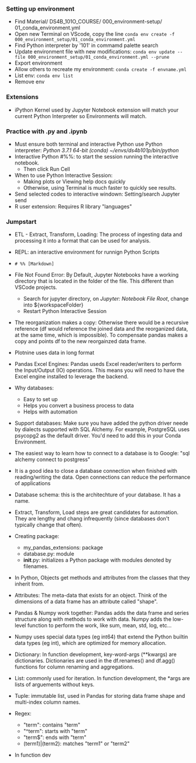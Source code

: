 ### Setting up environment
- Find Material/ DS4B_101O_COURSE/ 000_environment-setup/ 01_conda_environment.yml
- Open new Terminal on VScode, copy the line `conda env create -f 000_environment_setup/01_conda_environment.yml`
- Find Python interpreter by '101' in commamd palette search
- Update environment file with new modifications: `conda env update --file 000_environment_setup/01_conda_environment.yml --prune`
- Export environment
- Allow others to recreate my environment: `conda create -f envname.yml`
- List env: `conda env list`
- Remove env
### Extensions
- iPython Kernel used by Jupyter Notebook extension will match your current Python Interpreter so Environments will match. 
### Practice with .py and .ipynb
- Must ensure both terminal and interactive Python use Python interpreter: *Python 3.7.1 64-bit (conda)  ~/envs/ds4b101p/bin/python*
- Interactive Python #%%: to start the session running the interactive notebook.
    - Then click Run Cell 
- When to use Python Interactive Session:
    - Making plots or Viewing help docs quickly
    - Otherwise, using Terminal is much faster to quickly see results.
- Send selected codes to interactive windown: Setting/search Jupyter send
- R user extension: Requires R library "languages"
### Jumpstart
- ETL - Extract, Transform, Loading: The process of ingesting data and processing it into a format that can be used for analysis.
- REPL: an interactive environment for runnign Python Scripts
- `# %% [Markdown]`
- File Not Found Error: By Default, Jupyter Notebooks have a working directory that is located in the folder of the file. This different than VSCode projects.
  - Search for jupyter directory, on *Jupyter: Notebook File Root*, change into ${workspaceFolder}
  - Restart Python Interactive Session
- The reorganization makes a copy: Otherwise there would be a recursive reference (df would reference the joined data and the reorganized data, at the same time, which is impossible). To compensate pandas makes a copy and points df to the new reorgainzed data frame.
- Plotnine uses data in long format
- Pandas Excel Engines: Pandas useds Excel reader/writers to perform the Input/Output (IO) operations. This means you will need to have the Excel engine installed to leverage the backend. 
- Why databases:
  - Easy to set up
  - Helps you convert a business process to data
  - Helps with automation
- Support databases: Make sure you have added the python driver neede by dialects supported with SQL Alchemy. For example, PostgreSQL uses psycopg2 as the default driver. You'd need to add this in your Conda Environment.
- The easiest way to learn how to connect to a database is to Google: "sql alchemy connect to postgress"
- It is a good idea to close a database connection when finished with reading/writing the data. Open connections can reduce the performance of applications
- Database schema: this is the architechture of your database. It has a name.
- Extract, Transform, Load steps are great candidates for automation. They are lengthy and chang infrequently (since databases don't typically change that often).
- Creating package:
  - my_pandas_extensions: package
  - database.py: module
  - __init__.py: initializes a Python package with modules denoted by filenames.
- In Python, Objects get methods and attributes from the classes that they inherit from.
- Attributes: The meta-data that exists for an object. Think of the dimensions of a data frame has an attribute called "shape".
- Pandas & Numpy work together: Pandas adds the data frame and series structure along with methods to work with data. Numpy adds the low-level function to perform the work, like sum, mean, std, log, etc...
- Numpy uses special data types (eg int64) that extend the Python builtin data types (eg int), which are optimized for memory allocation.
- Dictionary: In function development, key-word-args (**kwargs) are dictionaries. Dictionaries are used in the df.renames() and df.agg() functions for column renaming and aggregations. 
- List: commonly used for iteration. In function development, the *args are lists of arguements without keys. 
- Tuple: immutable list, used in Pandas for storing data frame shape and multi-index column names.
- Regex:
  - "term": contains "term"
  - "^term": starts with "term"
  - "term$": ends with "term"
  - (term1)|(term2): matches "term1" or "term2"

- In function dev